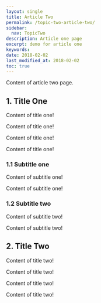 ```yaml
---
layout: single
title: Article Two
permalink: /topic-two-article-two/
sidebar:
  nav: TopicTwo
description: Article one page
excerpt: demo for article one
keywords: 
date: 2018-02-02
last_modified_at: 2018-02-02
toc: true
---
```


Content of article two page.

## 1. Title One

Content of title one!

Content of title one!

Content of title one!

Content of title one!

### 1.1 Subtitle one

Content of subtitle one!

Content of subtitle one!

### 1.2 Subtitle two

Content of subtitle two!

Content of subtitle two!

## 2. Title Two

Content of title two!

Content of title two!

Content of title two!

Content of title two!